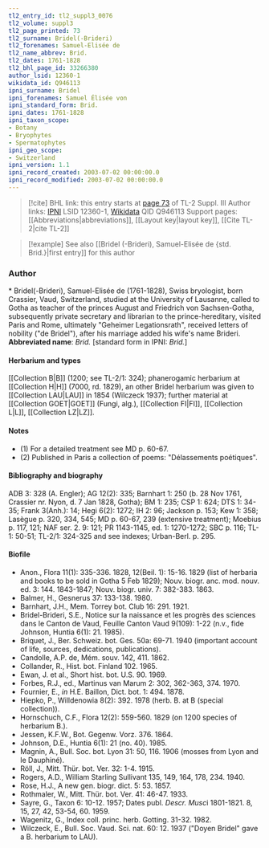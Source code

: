 ```yaml
---
tl2_entry_id: tl2_suppl3_0076
tl2_volume: suppl3
tl2_page_printed: 73
tl2_surname: Bridel(-Brideri)
tl2_forenames: Samuel-Elisée de
tl2_name_abbrev: Brid.
tl2_dates: 1761-1828
tl2_bhl_page_id: 33266380
author_lsid: 12360-1
wikidata_id: Q946113
ipni_surname: Bridel
ipni_forenames: Samuel Élisée von
ipni_standard_form: Brid.
ipni_dates: 1761-1828
ipni_taxon_scope: 
- Botany
- Bryophytes
- Spermatophytes
ipni_geo_scope: 
- Switzerland
ipni_version: 1.1
ipni_record_created: 2003-07-02 00:00:00.0
ipni_record_modified: 2003-07-02 00:00:00.0
---
```


> [!cite] BHL link: this entry starts at [page 73](https://www.biodiversitylibrary.org/page/33266380) of TL-2 Suppl. III
> Author links: [IPNI](https://www.ipni.org/a/12360-1) LSID 12360-1, [Wikidata](https://www.wikidata.org/wiki/Q946113) QID Q946113
> Support pages: [[Abbreviations|abbreviations]], [[Layout key|layout key]], [[Cite TL-2|cite TL-2]]

> [!example] See also [[Bridel (-Brideri), Samuel-Elisée de {std. Brid.}|first entry]] for this author

### Author

\* Bridel(-Brideri), Samuel-Elisée de (1761-1828), Swiss bryologist, born Crassier, Vaud, Switzerland, studied at the University of Lausanne, called to Gotha as teacher of the princes August and Friedrich von Sachsen-Gotha, subsequently private secretary and librarian to the prince-hereditary, visited Paris and Rome, ultimately "Geheimer Legationsrath", received letters of nobility ("de Bridel"), after his marriage added his wife's name Brideri. 
**Abbreviated name**: *Brid.* \[standard form in IPNI: *Brid.*\]

#### Herbarium and types

[[Collection B|B]] (1200; see TL-2/1: 324); phanerogamic herbarium at [[Collection H|H]] (7000, rd. 1829), an other Bridel herbarium was given to [[Collection LAU|LAU]] in 1854 (Wilczeck 1937); further material at [[Collection GOET|GOET]] (Fungi, alg.), [[Collection FI|FI]], [[Collection L|L]], [[Collection LZ|LZ]].

#### Notes

- (1) For a detailed treatment see MD p. 60-67.
- (2) Published in Paris a collection of poems: "Délassements poétiques".

#### Bibliography and biography

ADB 3: 328 (A. Engler); AG 12(2): 335; Barnhart 1: 250 (b. 28 Nov 1761, Crassier nr. Nyon, d. 7 Jan 1828, Gotha); BM 1: 235; CSP 1: 624; DTS 1: 34-35; Frank 3(Anh.): 14; Hegi 6(2): 1272; IH 2: 96; Jackson p. 153; Kew 1: 358; Lasègue p. 320, 334, 545; MD p. 60-67, 239 (extensive treatment); Moebius p. 117, 121; NAF ser. 2. 9: 121; PR 1143-1145, ed. 1: 1270-1272; SBC p. 116; TL-1: 50-51; TL-2/1: 324-325 and see indexes; Urban-Berl. p. 295.

#### Biofile

- Anon., Flora 11(1): 335-336. 1828, 12(Beil. 1): 15-16. 1829 (list of herbaria and books to be sold in Gotha 5 Feb 1829); Nouv. biogr. anc. mod. nouv. ed. 3: 144. 1843-1847; Nouv. biogr. univ. 7: 382-383. 1863.
- Balmer, H., Gesnerus 37: 133-138. 1980.
- Barnhart, J.H., Mem. Torrey bot. Club 16: 291. 1921.
- Bridel-Brideri, S.E., Notice sur la naissance et les progrès des sciences dans le Canton de Vaud, Feuille Canton Vaud 9(109): 1-22 (n.v., fide Johnson, Huntia 6(1): 21. 1985).
- Briquet, J., Ber. Schweiz. bot. Ges. 50a: 69-71. 1940 (important account of life, sources, dedications, publications).
- Candolle, A.P. de, Mém. souv. 142, 411. 1862.
- Collander, R., Hist. bot. Finland 102. 1965.
- Ewan, J. et al., Short hist. bot. U.S. 90. 1969.
- Forbes, R.J., ed., Martinus van Marum 2: 302, 362-363, 374. 1970.
- Fournier, E., *in* H.E. Baillon, Dict. bot. 1: 494. 1878.
- Hiepko, P., Willdenowia 8(2): 392. 1978 (herb. B. at B (special collection)).
- Hornschuch, C.F., Flora 12(2): 559-560. 1829 (on 1200 species of herbarium B.).
- Jessen, K.F.W., Bot. Gegenw. Vorz. 376. 1864.
- Johnson, D.E., Huntia 6(1): 21 (no. 40). 1985.
- Magnin, A., Bull. Soc. bot. Lyon 31: 50, 116. 1906 (mosses from Lyon and le Dauphiné).
- Röll, J., Mitt. Thür. bot. Ver. 32: 1-4. 1915.
- Rogers, A.D., William Starling Sullivant 135, 149, 164, 178, 234. 1940.
- Rose, H.J., A new gen. biogr. dict. 5: 53. 1857.
- Rothmaler, W., Mitt. Thür. bot. Ver. 41: 46-47. 1933.
- Sayre, G., Taxon 6: 10-12. 1957; Dates publ. *Descr. Musc*i 1801-1821. 8, 15, 27, 42, 53-54, 60. 1959.
- Wagenitz, G., Index coll. princ. herb. Gotting. 31-32. 1982.
- Wilczeck, E., Bull. Soc. Vaud. Sci. nat. 60: 12. 1937 ("Doyen Bridel" gave a B. herbarium to LAU).

